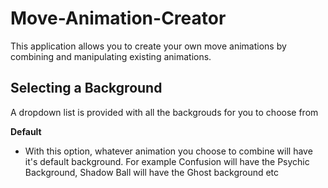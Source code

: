 # Move-Animation-Creator

This application allows you to create your own move animations by combining and manipulating existing animations.

## Selecting a Background
A dropdown list is provided with all the backgrouds for you to choose from

**Default**
* With this option, whatever animation you choose to combine will have it's default background. For example Confusion will have the Psychic Background, Shadow Ball will have the Ghost background etc




